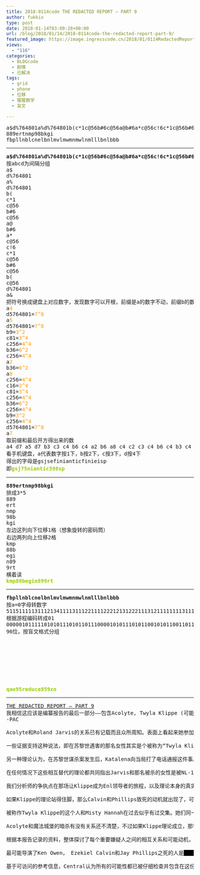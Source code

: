 ```yaml
---
title: 2018-0114code THE REDACTED REPORT – PART 9
author: fukkix
type: post
date: 2018-01-14T03:09:28+00:00
url: /blog/2018/01/14/2018-0114code-the-redacted-report-part-9/
featured_image: https://image.ingresscode.cn/2018/01/0114RedactedReport9-1.png?x-oss-process=image/resize,m_fill,w_700,h_220
views:
  - "116"
categories:
  - BLOGcode
  - 剧情
  - 已解决
tags:
  - grid
  - phone
  - 位移
  - 猩猩数学
  - 盲文

---
```

<pre>a$d%764801a%d%764801b(c*1c@56b#6c@56a@b#6a*c@56c!6c*1c@56b#6c@56b(c@56d%764801a&
889ertnmp98bkgi
fbpllnblcnelbnlmvlmwmnmwlnmlllbnlbbb
<!--more--></pre>

* * *

<pre><strong>a$d%764801a%d%764801b(c*1c@56b#6c@56a@b#6a*c@56c!6c*1c@56b#6c@56b(c@56d%764801a&
</strong>按abcd为间隔分组
a$
d%764801
a%
d%764801
b(
c*1
c@56
b#6
c@56
a@
b#6
a*
c@56
c!6
c*1
c@56
b#6
c@56
b(
c@56
d%764801
a&
把符号换成键盘上对应数字，发现数字可以开根，前缀是a的数字不动，前缀b的数字开平方根，前缀c的开4次方，前缀d开8次方
a<span style="color: #ff9900;">4</span> 
d5764801=<span style="color: #ff9900;">7^8</span>
a<span style="color: #ff9900;">5</span> 
d5764801=<span style="color: #ff9900;">7^8</span>
b9=<span style="color: #ff9900;">3^2</span>
c81=<span style="color: #ff9900;">3^4</span>
c256=<span style="color: #ff9900;">4^4</span>
b36=<span style="color: #ff9900;">6^2</span>
c256=<span style="color: #ff9900;">4^4</span>
a<span style="color: #ff9900;">2</span>
b36=<span style="color: #ff9900;">6^2</span>
a<span style="color: #ff9900;">8</span>
c256=<span style="color: #ff9900;">4^4</span>
c16=<span style="color: #ff9900;">2^4</span>
c81=<span style="color: #ff9900;">3^4</span>
c256=<span style="color: #ff9900;">4^4</span>
b36=<span style="color: #ff9900;">6^2</span>
c256=<span style="color: #ff9900;">4^4</span>
b9=<span style="color: #ff9900;">3^2</span>
c256=<span style="color: #ff9900;">4^4</span>
d5764801=<span style="color: #ff9900;">7^8</span>
a<span style="color: #ff9900;">7
</span>取前缀和最后开方得出来的数
a4 d7 a5 d7 b3 c3 c4 b6 c4 a2 b6 a8 c4 c2 c3 c4 b6 c4 b3 c4 d7 a7
看手机键盘，a代表数字按1下，b按2下，c按3下，d按4下
得出的字母是gsjsefinianticfinieisp
即<strong><span style="color: #99cc00;">gsj75niantic598sp</span></strong></pre>

* * *

<pre><strong>889ertnmp98bkgi
</strong>排成3*5
889
ert
nmp
98b
kgi
左边这列向下位移1格（想象旋转的密码筒）
右边两列向上位移2格
kmp
88b
egi
n89
9rt
横着读<strong>
<span style="color: #99cc00;">kmp88begin899rt</span></strong></pre>

* * *

<pre><strong>fbpllnblcnelbnlmvlmwmnmwlnmlllbnlbbb
</strong>按a=0字母转数字
51151111131112134111131112211112221213122211131211111111311111
根据游程编码转成01
000001011111010101110101101110000101011101011001010110011011011101100110101110110101010100010101
96位，按盲文格式分组



<table border="0" cellpading="0" cellspacing="0"   >
  
  	
  
</table>



<span style="color: #99cc00;"><strong>qao95reduce859zo</strong></span></pre>

* * *

<pre><a href="http://investigate.ingress.com/2018/01/14/the-redacted-report-part-9/">THE REDACTED REPORT – PART 9
</a>我相信这应该是编纂报告的最后一部分——包含Acolyte, Twyla Klippe (可能二者是同一人也可能不是) 还有centralOmnilytics关于Calvin，Phillips和Owen之死的最终结论。当然，文档一部分内容依旧被涂掉了，不过我觉得不久后我们会知道这些的……
-PAC

Acolyte和Roland Jarvis的关系已有记载而且众所周知。表面上看起来她参加旧金山EXO5异常是为了团结Enl阵营，不过由于她身份的另一种说法，可能存在别的原因。

一些证据支持这种说法，即在苏黎世遇害的那名女性其实是个被称为“Twyla Klippe”的人。Klippe和“Katalena”联系上了，后者是在ADA发展的早期阶段多次起到助力作用，作为专业<span style="background-color: black; color: black;">0000000000000<span style="color: #ff0000;">074</span>00000000000</span>。这两名女性可能是由于巧合或者其他原因，在两名研究员<span style="background-color: black; color: black;">000000000<span style="color: #ff0000;">075</span>0000000000</span>访问时遇到了Jarvis和Lynton-Wolfe。

另一种理论认为，在苏黎世谋杀案发生后，Katalena向当局打了电话通报这件事。Katalena是否知道<span style="background-color: black; color: black;">000000000<span style="color: #ff0000;">076</span>0000000000</span>我们还不清楚。枪击之后，Klippe被一种巨大的XM爆炸（这个XM事件被记录下来，已知也影响到了<span style="background-color: black; color: black;">00000<span style="color: #ff0000;">077</span>000000</span>）。XM爆炸大概源于Jarvis自身（很可能和顿悟之夜事件相关），在Niantic项目起源时属Jarvis拥有的<span style="background-color: black; color: black;">0000000000000<span style="color: #ff0000;">078</span>0000000000000</span>一个物件。

在任何情况下这些相互替代的理论都共同指出Jarvis和那名被杀的女性是被NL-1331这辆车转运走的。两名死者和车之间持续的XM作用是怎样的有着激烈的推测，但有些人认为这可能造成了那名女死者产生一种类似<span style="background-color: black; color: black;">0000000<span style="color: #ff0000;">079</span>000000000</span>的停滞状态。

我们分析师的争执点在那场让Klippe成为Enl领导者的旅程，以及理论本身的真实性。之前关于Acolyte过去的假设是将她形容成<span style="background-color: black; color: black;">00000000000000000<span style="color: #ff0000;">080</span>000000000000000</span>。可能其一也可能二者都是真的。

如果Klippe的理论站得住脚，那么Calvin和Phillips致死的动机就出现了，可能是为了苏黎世事件报仇或是为了增强对NL-1331的访问。是通过Akira Tsukasa进入NL-1331还是Acolyte打算<span style="background-color: black; color: black;">0000000<span style="color: #ff0000;">081</span>000000000</span>尚不得知。

被称作Twyla Klippe的这个人和Misty Hannah在过去似乎有过交集。她们同一时期在Las Vegas活动，Klippe可能曾经试图在那欺骗权贵，把Misty牵涉进了骗局。也有可能在那个时期她在赌场从事装置艺术工作的时候遇到了Roland Jarvis。

Acolyte和魔法城堡的暗杀有没有关系还不清楚，不过如果Klippe理论成立，那很可能此举是为了除去Misty并防止<span style="background-color: black; color: black;">00000000000000<span style="color: #ff0000;">082</span>000000000000000</span>。刺客没有被杀而是被带走审问了，我们无法得知审讯的结果，关于这个的录音和记录可能不存在。这名可疑的刺客或许拥有很多有价值的信息。

根据本报告记录的资料，整体探讨了每个重要嫌疑人之间的相互关系和可能动机，我们目前得出的结论如下：

最可能导演了Ken Owen， Ezekiel Calvin和Jay Phillips之死的人是<span style="background-color: black; color: black;">0000<span style="color: #ff0000;">083</span>0000000</span>，安排了这些杀人事件以便<span style="background-color: black; color: black;">0000000000000000000000000000000000<span style="color: #ff0000;">084...</span>00000000000000000000000000000000000000000<span style="color: #ff0000;">...084...</span>000000000000000000000000000000000000000000000000000000000000000<span style="color: #ff0000;">...084</span>000000</span>。

基于可访问的参考信息，Central认为所有的可能性都已被仔细检查并包含在这份分析中。</pre>